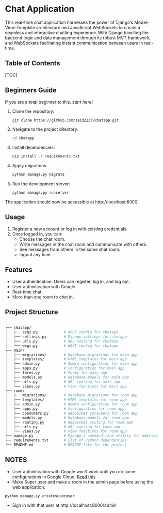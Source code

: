 
Chat Application
===
This real-time chat application harnesses the power of Django's Model-View-Template architecture and JavaScript WebSockets to create a seamless and interactive chatting experience. With Django handling the backend logic and data management through its robust MVT framework, and WebSockets facilitating instant communication between users in real-time.

## Table of Contents

[TOC]

## Beginners Guide

If you are a total beginner to this, start here!

1. Clone the repository:
    ```bash
    git clone https://github.com/zaid223r/chatapp.git
    ```
2. Navigate to the project directory:
    ```bash
    cd chatapp
    ```
3. Install dependencies:
    ```bash
    pip install -r requirements.txt
    ```
4. Apply migrations:
    ```bash
    python manage.py migrate
    ```
5. Run the development server:
    ```bash
    python manage.py runserver
    ```
The application should now be accessible at http://localhost:8000.

Usage
---
1. Register a new account or log in with existing credentials.
2. Once logged in, you can:
    * Choose the chat room.
    * Write messages in the chat room and communicate with others.
    * See messages from others in the same chat room. 
    * logout any time.

Features
---
* User authentication: Users can register, log in, and log out.
* User authintication with Google.
* Real-time chat.
* More than one room to chat in.

Project Structure
---
```bash
.
├── chatapp/
│   ├── asgi.py            # ASGI config for chatapp
│   ├── settings.py        # Django settings for chatapp
│   ├── urls.py            # URL routing for chatapp
│   └── wsgi.py            # WSGI config for chatapp
├── main/
│   ├── migrations/        # Database migrations for main app
│   ├── templates/         # HTML templates for main app
│   ├── admin.py           # Admin configuration for main app
│   ├── apps.py            # Configuration for main app
│   ├── forms.py           # Forms for main app
│   ├── models.py          # Database models for main app
│   ├── urls.py            # URL routing for main app
│   └── views.py           # View functions for main app
├── room/
│   ├── migrations/        # Database migrations for room app
│   ├── templates/         # HTML templates for room app
│   ├── admin.py           # Admin configuration for room app
│   ├── apps.py            # Configuration for room app
│   ├── consumers.py       # WebSocket consumers for room app
│   ├── models.py          # Database models for room app
│   ├── routing.py         # WebSocket routing for room app
│   ├── urls.py            # URL routing for room app
│   └── views.py           # View functions for room app
├── manage.py              # Django's command-line utility for administrative tasks
├── requirements.txt       # List of Python dependencies
└── README.md              # README file for the project

```
NOTES
---
* User authintication with Google won't work until you do some configurations in Google Cloud. [Read this](https://medium.com/@infowithkiiru/django-user-registration-with-google-67524cce5ab7)
* Make Super user and make a room in the admin page before using the web application.
```bash
python manage.py createsuperuser
```
* Sign in with that user at http://localhost:8000/admin
